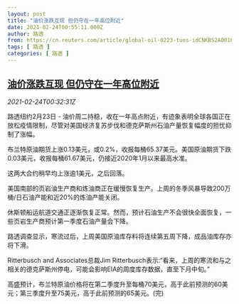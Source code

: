 ```yaml
---
layout: post
title: "油价涨跌互现 但仍守在一年高位附近"
date: 2021-02-24T00:55:11.000Z
author: 路透
from: https://cn.reuters.com/article/global-oil-0223-tues-idCNKBS2AO01O
tags: [ 路透 ]
categories: [ 路透 ]
---
```

<!--1614128111000-->
[油价涨跌互现 但仍守在一年高位附近](https://cn.reuters.com/article/global-oil-0223-tues-idCNKBS2AO01O)
------

<div>
<div><i>2021-02-24T00:32:31Z</i></div><p>路透纽约2月23日 - 油价周二持稳，收在一年高点附近，有迹象表明全球各国正在放松疫情限制，尽管对美国经济复苏步伐和德克萨斯州石油产量恢复幅度的担忧抑制了涨幅。</p><p>布兰特原油期货上涨0.13美元，或0.2%，收报每桶65.37美元。美国原油期货下跌0.03美元，收报每桶61.67美元，仍接近2020年1月以来最高水准。</p><p>这两大合约稍早均上涨逾1美元，之后回落。</p><p>美国南部的页岩油生产商和炼油商正在缓慢恢复生产。上周的冬季风暴导致200万桶/日石油产能和近20%的炼油产能关闭。</p><p>休斯顿船运航道交通正逐渐恢复正常。然而，预计石油生产不会很快全面恢复，一些页岩生产商预计第一季度石油产量会下降。</p><p>路透调查显示，寒流过后，上周美国原油库存料将连续第五周下降，成品油库存亦将下滑。</p><p>Ritterbusch and Associates总裁Jim Ritterbusch表示:“看来，上周的寒流和与之相关的德克萨斯州停电，可能会影响EIA的周度库存数据，直至下月中旬。”</p><p>高盛预计，布兰特原油价格将在第二季度升至每桶70美元，高于此前预测的60美元；第三季度升至75美元，高于此前预测的65美元。(完)</p>
</div>

